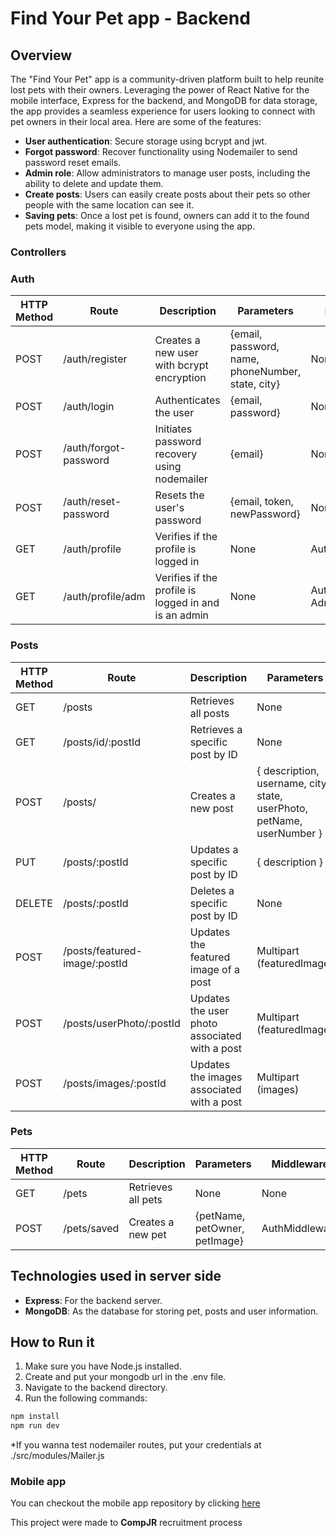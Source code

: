 # Find Your Pet app - Backend

## Overview

The "Find Your Pet" app is a community-driven platform built to help reunite lost pets with their owners. Leveraging the power of React Native for the mobile interface, Express for the backend, and MongoDB for data storage, the app provides a seamless experience for users looking to connect with pet owners in their local area. Here are some of the features: 

- **User authentication**: Secure storage using bcrypt and jwt.
- **Forgot password**: Recover functionality using Nodemailer to send password reset emails.
- **Admin role**: Allow administrators to manage user posts, including the ability to delete and update them.
- **Create posts**: Users can easily create posts about their pets so other people with the same location can see it.
- **Saving pets**: Once a lost pet is found, owners can add it to the found pets model, making it visible to everyone using the app.

### Controllers
### Auth
| HTTP Method | Route                        | Description                                          | Parameters                                      | Middleware                    |
|-------------|-----------------------------|------------------------------------------------------|-------------------------------------------------|-------------------------------|
| POST        | /auth/register               | Creates a new user with bcrypt encryption            | {email, password, name, phoneNumber, state, city} | None                          |
| POST        | /auth/login                  | Authenticates the user                               | {email, password}                               | None                          |
| POST        | /auth/forgot-password        | Initiates password recovery using nodemailer        | {email}                                         | None                          |
| POST        | /auth/reset-password         | Resets the user's password                           | {email, token, newPassword}                      | None                          |
| GET         | /auth/profile                | Verifies if the profile is logged in                 | None                                            | AuthMiddleware                |
| GET         | /auth/profile/adm            | Verifies if the profile is logged in and is an admin | None                                            | AuthMiddleware, AdminMiddleware |

### Posts

| HTTP Method | Route                        | Description                                     | Parameters                                                 | Middleware                  |
|-------------|-----------------------------|-----------------------------------------------|------------------------------------------------------------|-----------------------------|
| GET         | /posts                      | Retrieves all posts                            | None                                                       | None                        |
| GET         | /posts/id/:postId           | Retrieves a specific post by ID                | None                                                       | None                        |
| POST        | /posts/                     | Creates a new post                             | { description, username, city, state, userPhoto, petName, userNumber } | AuthMiddleware               |
| PUT         | /posts/:postId              | Updates a specific post by ID                  | { description }                                            | AuthMiddleware, AdminMiddleware              |
| DELETE      | /posts/:postId              | Deletes a specific post by ID                  | None                                                       | AuthMiddleware               |
| POST        | /posts/featured-image/:postId| Updates the featured image of a post           | Multipart (featuredImage)                                  | AuthMiddleware               |
| POST        | /posts/userPhoto/:postId    | Updates the user photo associated with a post | Multipart (featuredImage)                                  | AuthMiddleware               |
| POST        | /posts/images/:postId       | Updates the images associated with a post      | Multipart (images)                                         | AuthMiddleware               |



### Pets
| HTTP Method | Route           | Description            | Parameters            | Middleware      |
|-------------|----------------|------------------------|-----------------------|------------------|
| GET         | /pets           | Retrieves all pets      | None                  | None             |
| POST        | /pets/saved     | Creates a new pet       | {petName, petOwner, petImage} | AuthMiddleware             |


## Technologies used in server side

- **Express**: For the backend server.
- **MongoDB**: As the database for storing pet, posts and user information.

## How to Run it

1. Make sure you have Node.js installed.
2. Create and put your mongodb url in the .env file.
3. Navigate to the backend directory.
4. Run the following commands:

```bash
npm install
npm run dev
```

*If you wanna test nodemailer routes, put your credentials at ./src/modules/Mailer.js

### Mobile app

You can checkout the mobile app repository by clicking [here](https://github.com/fredmaia/FindYourPet_Mobile)

This project were made to **CompJR** recruitment process